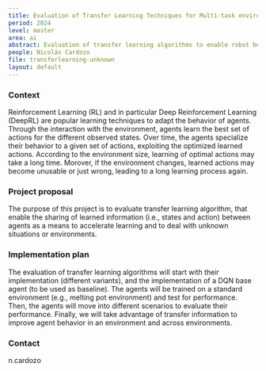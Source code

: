```yaml
---
title: Evaluation of Transfer Learning Techniques for Multi-task environments in Robot systems.
period: 2024
level: master
area: ai
abstract: Evaluation of transfer learning algorithms to enable robot behavior in different unknown scenarios (unknown actions, unknown rewards)
people: Nicolás Cardozo
file: transferlearning-unknown
layout: default
---
```


### Context

Reinforcement Learning (RL) and in particular Deep Reinforcement Learning (DeepRL) are popular learning techniques to adapt the behavior of agents. Through the interaction with the environment, agents learn the best set of actions for the different observed states. Over time, the agents specialize their behavior to a given set of actions, exploiting the optimized learned actions. According to the environment size, learning of optimal actions may take a long time. Morover, if the environment changes, learned actions may become unusable or just wrong, leading to a long learning process again.

### Project proposal

The purpose of this project is to evaluate transfer learning algorithm, that enable the sharing of learned information (i.e., states and action) between agents as a means to accelerate learning and to deal with unknown situations or environments.

### Implementation plan

The evaluation of transfer learning algorithms will start with their implementation (different variants), and the implementation of a DQN base agent (to be used as baseline). The agents will be trained on a standard environment (e.g., melting pot environment) and test for performance. Then, the agents will move into different scenarios to evaluate their performance. Finally, we will take advantage of transfer information to improve agent behavior in an environment and across environments.

### Contact

n.cardozo
